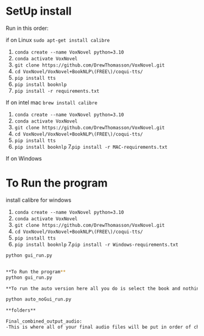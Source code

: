 # SetUp install

Run in this order:

if on Linux
`sudo apt-get install calibre`
1. `conda create --name VoxNovel python=3.10`
2. `conda activate VoxNovel`
3. `git clone https://github.com/DrewThomasson/VoxNovel.git`
4. `cd VoxNovel/VoxNovel+BookNLP\(FREE\)/coqui-tts/`
5. `pip install tts`
6. `pip install booknlp`
7. `pip install -r requirements.txt`

If on intel mac 
`brew install calibre`
1. `conda create --name VoxNovel python=3.10`
2. `conda activate VoxNovel`
3. `git clone https://github.com/DrewThomasson/VoxNovel.git`
4. `cd VoxNovel/VoxNovel+BookNLP\(FREE\)/coqui-tts/`
5. `pip install tts`
6. `pip install booknlp`
7.`pip install -r MAC-requirements.txt`

If on Windows
# To Run the program
install calibre for windows
1. `conda create --name VoxNovel python=3.10`
2. `conda activate VoxNovel`
3. `git clone https://github.com/DrewThomasson/VoxNovel.git`
4. `cd VoxNovel/VoxNovel+BookNLP\(FREE\)/coqui-tts/`
5. `pip install tts`
6. `pip install booknlp`
7.`pip install -r Windows-requirements.txt`
```bash
python gui_run.py


**To Run the program**
python gui_run.py

**To run the auto version here all you do is select the book and nothing else**

python auto_noGui_run.py

**folders**

Final_combined_output_audio:
-This is where all of your final audio files will be put in order of chapter num
